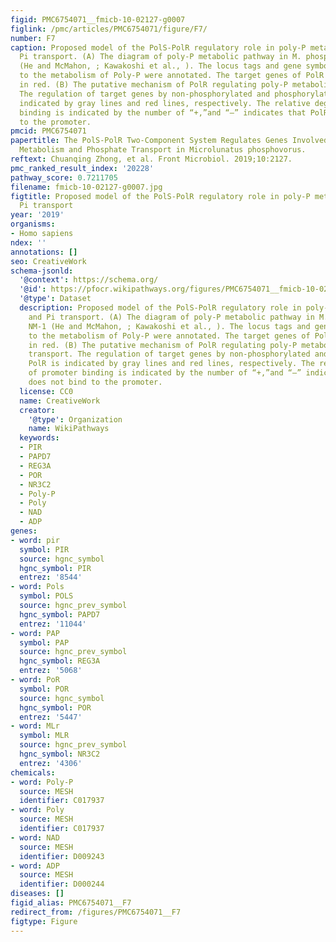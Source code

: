```yaml
---
figid: PMC6754071__fmicb-10-02127-g0007
figlink: /pmc/articles/PMC6754071/figure/F7/
number: F7
caption: Proposed model of the PolS-PolR regulatory role in poly-P metabolism and
  Pi transport. (A) The diagram of poly-P metabolic pathway in M. phosphovorus NM-1
  (He and McMahon, ; Kawakoshi et al., ). The locus tags and gene symbols related
  to the metabolism of Poly-P were annotated. The target genes of PolR were marked
  in red. (B) The putative mechanism of PolR regulating poly-P metabolism and Pi transport.
  The regulation of target genes by non-phosphorylated and phosphorylated PolR is
  indicated by gray lines and red lines, respectively. The relative degree of promoter
  binding is indicated by the number of “+,”and “–” indicates that PolR does not bind
  to the promoter.
pmcid: PMC6754071
papertitle: The PolS-PolR Two-Component System Regulates Genes Involved in Poly-P
  Metabolism and Phosphate Transport in Microlunatus phosphovorus.
reftext: Chuanqing Zhong, et al. Front Microbiol. 2019;10:2127.
pmc_ranked_result_index: '20228'
pathway_score: 0.7211705
filename: fmicb-10-02127-g0007.jpg
figtitle: Proposed model of the PolS-PolR regulatory role in poly-P metabolism and
  Pi transport
year: '2019'
organisms:
- Homo sapiens
ndex: ''
annotations: []
seo: CreativeWork
schema-jsonld:
  '@context': https://schema.org/
  '@id': https://pfocr.wikipathways.org/figures/PMC6754071__fmicb-10-02127-g0007.html
  '@type': Dataset
  description: Proposed model of the PolS-PolR regulatory role in poly-P metabolism
    and Pi transport. (A) The diagram of poly-P metabolic pathway in M. phosphovorus
    NM-1 (He and McMahon, ; Kawakoshi et al., ). The locus tags and gene symbols related
    to the metabolism of Poly-P were annotated. The target genes of PolR were marked
    in red. (B) The putative mechanism of PolR regulating poly-P metabolism and Pi
    transport. The regulation of target genes by non-phosphorylated and phosphorylated
    PolR is indicated by gray lines and red lines, respectively. The relative degree
    of promoter binding is indicated by the number of “+,”and “–” indicates that PolR
    does not bind to the promoter.
  license: CC0
  name: CreativeWork
  creator:
    '@type': Organization
    name: WikiPathways
  keywords:
  - PIR
  - PAPD7
  - REG3A
  - POR
  - NR3C2
  - Poly-P
  - Poly
  - NAD
  - ADP
genes:
- word: pir
  symbol: PIR
  source: hgnc_symbol
  hgnc_symbol: PIR
  entrez: '8544'
- word: Pols
  symbol: POLS
  source: hgnc_prev_symbol
  hgnc_symbol: PAPD7
  entrez: '11044'
- word: PAP
  symbol: PAP
  source: hgnc_prev_symbol
  hgnc_symbol: REG3A
  entrez: '5068'
- word: PoR
  symbol: POR
  source: hgnc_symbol
  hgnc_symbol: POR
  entrez: '5447'
- word: MLr
  symbol: MLR
  source: hgnc_prev_symbol
  hgnc_symbol: NR3C2
  entrez: '4306'
chemicals:
- word: Poly-P
  source: MESH
  identifier: C017937
- word: Poly
  source: MESH
  identifier: C017937
- word: NAD
  source: MESH
  identifier: D009243
- word: ADP
  source: MESH
  identifier: D000244
diseases: []
figid_alias: PMC6754071__F7
redirect_from: /figures/PMC6754071__F7
figtype: Figure
---
```

